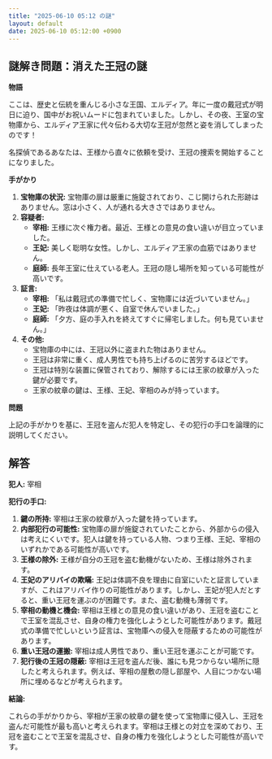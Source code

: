 ```yaml
---
title: "2025-06-10 05:12 の謎"
layout: default
date: 2025-06-10 05:12:00 +0900
---
```

## 謎解き問題：消えた王冠の謎

**物語**

ここは、歴史と伝統を重んじる小さな王国、エルディア。年に一度の戴冠式が明日に迫り、国中がお祝いムードに包まれていました。しかし、その夜、王室の宝物庫から、エルディア王家に代々伝わる大切な王冠が忽然と姿を消してしまったのです！

名探偵であるあなたは、王様から直々に依頼を受け、王冠の捜索を開始することになりました。

**手がかり**

1.  **宝物庫の状況:** 宝物庫の扉は厳重に施錠されており、こじ開けられた形跡はありません。窓は小さく、人が通れる大きさではありません。
2.  **容疑者:**
    *   **宰相:** 王様に次ぐ権力者。最近、王様との意見の食い違いが目立っていました。
    *   **王妃:** 美しく聡明な女性。しかし、エルディア王家の血筋ではありません。
    *   **庭師:** 長年王室に仕えている老人。王冠の隠し場所を知っている可能性が高いです。
3.  **証言:**
    *   **宰相:** 「私は戴冠式の準備で忙しく、宝物庫には近づいていません。」
    *   **王妃:** 「昨夜は体調が悪く、自室で休んでいました。」
    *   **庭師:** 「夕方、庭の手入れを終えてすぐに帰宅しました。何も見ていません。」
4.  **その他:**
    *   宝物庫の中には、王冠以外に盗まれた物はありません。
    *   王冠は非常に重く、成人男性でも持ち上げるのに苦労するほどです。
    *   王冠は特別な装置に保管されており、解除するには王家の紋章が入った鍵が必要です。
    *   王家の紋章の鍵は、王様、王妃、宰相のみが持っています。

**問題**

上記の手がかりを基に、王冠を盗んだ犯人を特定し、その犯行の手口を論理的に説明してください。

## 解答

**犯人:** 宰相

**犯行の手口:**

1.  **鍵の所持:** 宰相は王家の紋章が入った鍵を持っています。
2.  **内部犯行の可能性:** 宝物庫の扉が施錠されていたことから、外部からの侵入は考えにくいです。犯人は鍵を持っている人物、つまり王様、王妃、宰相のいずれかである可能性が高いです。
3.  **王様の除外:** 王様が自分の王冠を盗む動機がないため、王様は除外されます。
4.  **王妃のアリバイの欺瞞:** 王妃は体調不良を理由に自室にいたと証言していますが、これはアリバイ作りの可能性があります。しかし、王妃が犯人だとすると、重い王冠を運ぶのが困難です。また、盗む動機も薄弱です。
5.  **宰相の動機と機会:** 宰相は王様との意見の食い違いがあり、王冠を盗むことで王室を混乱させ、自身の権力を強化しようとした可能性があります。戴冠式の準備で忙しいという証言は、宝物庫への侵入を隠蔽するための可能性があります。
6.  **重い王冠の運搬:** 宰相は成人男性であり、重い王冠を運ぶことが可能です。
7.  **犯行後の王冠の隠蔽:** 宰相は王冠を盗んだ後、誰にも見つからない場所に隠したと考えられます。例えば、宰相の屋敷の隠し部屋や、人目につかない場所に埋めるなどが考えられます。

**結論:**

これらの手がかりから、宰相が王家の紋章の鍵を使って宝物庫に侵入し、王冠を盗んだ可能性が最も高いと考えられます。宰相は王様との対立を深めており、王冠を盗むことで王室を混乱させ、自身の権力を強化しようとした可能性が高いです。

